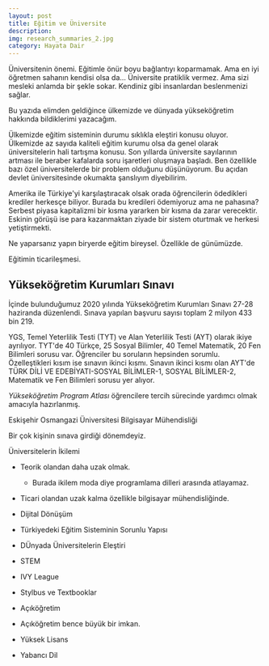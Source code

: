 ```yaml
---
layout: post
title: Eğitim ve Üniversite
description: 
img: research_summaries_2.jpg
category: Hayata Dair
---
```


Üniversitenin önemi. Eğitimle önür boyu bağlantıyı koparmamak. Ama en iyi öğretmen sahanın kendisi olsa da...
Üniversite pratiklik vermez. Ama sizi mesleki anlamda bir şekle sokar. Kendiniz gibi insanlardan beslenmenizi sağlar.

Bu yazıda elimden geldiğince ülkemizde ve dünyada yükseköğretim hakkında bildiklerimi yazacağım. 

Ülkemizde eğitim sisteminin durumu sıklıkla eleştiri konusu oluyor. Ülkemizde az sayıda kaliteli eğitim kurumu olsa da genel olarak üniversitelerin hali tartışma konusu.
Son yıllarda üniversite sayılarının artması ile beraber kafalarda soru işaretleri oluşmaya başladı. Ben özellikle bazı özel üniversitelerde bir problem olduğunu düşünüyorum. Bu açıdan devlet üniversitesinde okumakta şanslıyım diyebilirim.

Amerika ile Türkiye'yi karşılaştıracak olsak orada öğrencilerin ödedikleri krediler herkesçe biliyor. Burada bu kredileri ödemiyoruz ama ne pahasına? Serbest piyasa kapitalizmi bir kısma yararken bir kısma da zarar verecektir. Eskinin görüşü ise para kazanmaktan ziyade bir sistem oturtmak ve herkesi yetiştirmekti. 

Ne yaparsanız yapın biryerde eğitim bireysel. Özellikle de günümüzde. 

Eğitimin ticarileşmesi. 

## Yükseköğretim Kurumları Sınavı

İçinde bulunduğumuz 2020 yılında Yükseköğretim Kurumları Sınavı 27-28 haziranda düzenlendi. Sınava yapılan başvuru sayısı toplam 2 milyon 433 bin 219. 

YGS, Temel Yeterlilik Testi (TYT) ve Alan Yeterlilik Testi (AYT) olarak ikiye ayrılıyor. TYT'de 40 Türkçe, 25 Sosyal Bilimler, 40 Temel Matematik, 20 Fen Bilimleri sorusu var. Öğrenciler bu soruların hepsinden sorumlu. Özelleştikleri kısım ise sınavın ikinci kısmı. Sınavın ikinci kısmı olan AYT'de TÜRK DİLİ VE EDEBİYATI-SOSYAL BİLİMLER-1, SOSYAL BİLİMLER-2, Matematik ve Fen Bilimleri sorusu yer alıyor. 

*Yükseköğretim Program Atlası* öğrencilere tercih sürecinde yardımcı olmak amacıyla hazırlanmış.

Eskişehir Osmangazi Üniversitesi Bilgisayar Mühendisliği

Bir çok kişinin sınava girdiği dönemdeyiz.

Üniversitelerin İkilemi
* Teorik olandan daha uzak olmak. 
    * Burada ikilem moda diye programlama dilleri arasında atlayamaz. 
* Ticari olandan uzak kalma özellikle bilgisayar mühendisliğinde.


* Dijital Dönüşüm
* Türkiyedeki Eğitim Sisteminin Sorunlu Yapısı
* DÜnyada Üniversitelerin Eleştiri
* STEM
* IVY League
* Stylbus ve Textbooklar
* Açıköğretim
* Açıköğretim bence büyük bir imkan.
* Yüksek Lisans
* Yabancı Dil
